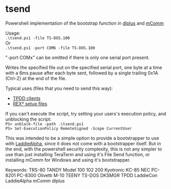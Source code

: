 # tsend
Powershell implementation of the bootstrap function in [dlplus](https//github.com/bkw777/dlplus) and [mComm](http://www.club100.org/memfiles/index.php?&direction=0&order=&directory=Kurt%20McCullum)

Usage:  
    `.\tsend.ps1 -file TS-DOS.100`  
Or  
    `.\tsend.ps1 -port COM6 -file TS-DOS.100`  

"-port COMx" can be omitted if there is only one serial port present.

Writes the specified file out on the specified serial port, one byte at a time with a 6ms pause after each byte sent, followed by a single trailing 0x1A (Ctrl-Z) at the end of the file.

Typical uses (files that you need to send this way):
* [TPDD clients](https://github.com/bkw777/dlplus/tree/master/clients)
* [REX* setup files](http://bitchin100.com/wiki/index.php?title=REX)

If you can't execute the script, try setting your users's execution policy, and unblocking the script:  
    `PS> unblock-file -path .\tsend.ps1`  
    `PS> Set-ExecutionPolicy RemoteSigned -Scope CurrentUser`  
    
This was intended to be a simple option to provide a bootstrapper to use with [LaddieAlpha](http://bitchin100.com/wiki/index.php?title=LaddieCon#LaddieAlpha), since it does not come with a bootstrapper itself. But in the end, with the powershell security complexity, this is not any simpler to use than just installing TeraTerm and using it's File Send function, or installing mComm for Windows and using it's bootstrapper.

Keywords: TRS-80 TANDY Model 100 102 200 Kyotronic KC-85 NEC PC-8201 PC-8300 Olivetti M-10 TEENY TS-DOS DKSMGR TPDD LaddieCon LaddieAlpha mComm dlplus

